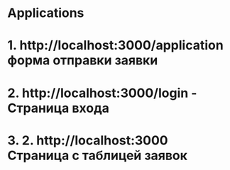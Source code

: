# Applications
# 1. http://localhost:3000/application форма отправки заявки
# 2. http://localhost:3000/login - Страница входа
# 3. 2. http://localhost:3000 Страница с таблицей заявок
